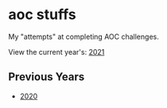 # aoc stuffs

My "attempts" at completing AOC challenges.

View the current year's: [2021][2021]

## Previous Years

* [2020][2020]

[2020]:https://github.com/prplecake/aoc/tree/2020
[2021]:https://github.com/prplecake/aoc/tree/2021
